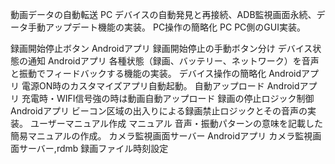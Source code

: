 動画データの自動転送	PC	デバイスの自動発見と再接続、ADB監視画面永続、データ手動アップデート機能の実装。
PC操作の簡略化	PC	PC側のGUI実装。




録画開始停止ボタン	Androidアプリ	録画開始停止の手動ボタン分け
デバイス状態の通知	Androidアプリ	各種状態（録画、バッテリー、ネットワーク）を音声と振動でフィードバックする機能の実装。
デバイス操作の簡略化	Androidアプリ	電源ON時のカスタマイズアプリ自動起動。
自動アップロード	Androidアプリ	充電時・WIFI信号強の時は動画自動アップロード
録画の停止ロジック制御	Androidアプリ	ビーコン区域の出入りによる録画禁止ロジックとその音声の実装。
ユーザーマニュアル作成	マニュアル	音声・振動パターンの意味を記載した簡易マニュアルの作成。
カメラ監視画面サーバー	Androidアプリ	カメラ監視画面サーバー,rdmb
		録画ファイル時刻設定